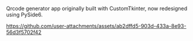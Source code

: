 Qrcode generator app originally built with CustomTkinter, now redesigned using PySide6.



https://github.com/user-attachments/assets/ab2dffd5-903d-433a-8e93-56d3f5702f42

